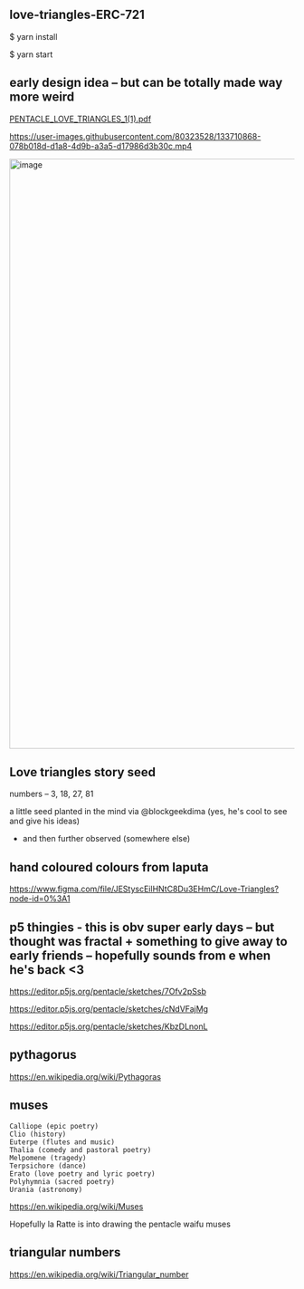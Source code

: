 

## love-triangles-ERC-721

$ yarn install

$ yarn start



## early design idea – but can be totally made way more weird


[PENTACLE_LOVE_TRIANGLES_1(1).pdf](https://github.com/pentacledotai/love-triangles-ERC-721/files/7181998/PENTACLE_LOVE_TRIANGLES_1.1.pdf)

https://user-images.githubusercontent.com/80323528/133710868-078b018d-d1a8-4d9b-a3a5-d17986d3b30c.mp4

<img width="1042" alt="image" src="https://user-images.githubusercontent.com/80323528/133712833-2a394bb7-e229-4789-ac3a-929f7a085f3a.png">


## Love triangles story seed

numbers – 3, 18, 27, 81

a little seed planted in the mind via @blockgeekdima (yes, he's cool to see and give his ideas) 
- and then further observed (somewhere else) 


## hand coloured colours from laputa

https://www.figma.com/file/JEStyscEilHNtC8Du3EHmC/Love-Triangles?node-id=0%3A1



## p5 thingies - this is obv super early days – but thought was fractal + something to give away to early friends – hopefully sounds from e when he's back <3

https://editor.p5js.org/pentacle/sketches/7Ofv2pSsb

https://editor.p5js.org/pentacle/sketches/cNdVFajMg

https://editor.p5js.org/pentacle/sketches/KbzDLnonL


## pythagorus

https://en.wikipedia.org/wiki/Pythagoras


## muses

    Calliope (epic poetry)
    Clio (history)
    Euterpe (flutes and music)
    Thalia (comedy and pastoral poetry)
    Melpomene (tragedy)
    Terpsichore (dance)
    Erato (love poetry and lyric poetry)
    Polyhymnia (sacred poetry)
    Urania (astronomy)

https://en.wikipedia.org/wiki/Muses


Hopefully la Ratte is into drawing the pentacle waifu muses



## triangular numbers

https://en.wikipedia.org/wiki/Triangular_number

